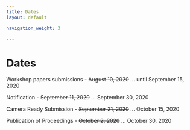 ```yaml
---
title: Dates
layout: default

navigation_weight: 3

---
```


# Dates

Workshop papers submissions - ~~August 10, 2020~~ ... until September 15, 2020

Notification                - ~~September 11, 2020~~ ... September 30, 2020

Camera Ready Submission     - ~~September 21, 2020~~ ... October 15, 2020

Publication of Proceedings  - ~~October 2, 2020~~ ... October 30, 2020
